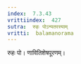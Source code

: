 ```yaml
---
index:  7.3.43
vrittiindex:  427
sutra:  रुहः पोऽन्यतरस्याम्
vritti:  balamanorama 
---
```


रुहः पो। णावितिशेषपूरणम्। 

